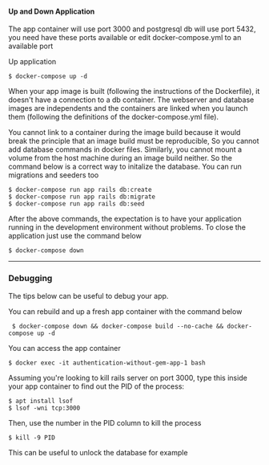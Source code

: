 #### Up and Down Application

The app container will use port 3000 and postgresql db will use port 5432,
you need have these ports available or edit docker-compose.yml to an available port

Up application

```
$ docker-compose up -d
```

When your app image is built (following the instructions of the Dockerfile), it doesn't have a
connection to a db container. The webserver and database images are independents and the
containers are linked when you launch them (following the definitions of the docker-compose.yml file).

You cannot link to a container during the image build because it would break the principle that
an image build must be reproducible, So you cannot add database commands in docker files.
Similarly, you cannot mount a volume from the host machine during an image build neither.
So the command below is a correct way to initalize the database. You can run migrations and
seeders too

```
$ docker-compose run app rails db:create
$ docker-compose run app rails db:migrate
$ docker-compose run app rails db:seed
```


After the above commands, the expectation is to have your application running in the development environment without
problems. To close the application just use the command below

```
$ docker-compose down
```

--------------------
### Debugging

The tips below can be useful to debug your app.

You can rebuild and up a fresh app container with the command below

```
 $ docker-compose down && docker-compose build --no-cache && docker-compose up -d
```


You can access the app container

```
$ docker exec -it authentication-without-gem-app-1 bash
```

Assuming you're looking to kill rails server on port 3000,
type this inside your app container to find out the PID of the process:

```
$ apt install lsof
$ lsof -wni tcp:3000
```
Then, use the number in the PID column to kill the process
```
$ kill -9 PID
```
This can be useful to unlock the database for example